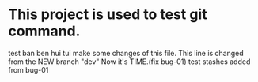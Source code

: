 # This project is used to test git command.
test ban ben hui tui
make some changes of this file.
This line is changed from the NEW branch "dev"
Now it's TIME.(fix bug-01)
test stashes
added from bug-01
